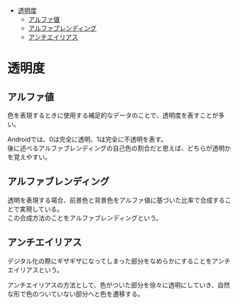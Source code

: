 <!-- TOC depthFrom:1 depthTo:6 withLinks:1 updateOnSave:1 orderedList:0 -->

- [透明度](#透明度)
	- [アルファ値](#値)
	- [アルファブレンディング](#)
	- [アンチエイリアス](#)

<!-- /TOC -->


# 透明度

## アルファ値

色を表現するときに使用する補足的なデータのことで、透明度を表すことが多い。

Androidでは、0は完全に透明、1は完全に不透明を表す。  
後に述べるアルファブレンディングの自己色の割合だと思えば、どちらが透明かを覚えやすい。


## アルファブレンディング

透明を表現する場合、前景色と背景色をアルファ値に基づいた比率で合成することで実現している。  
この合成方法のことをアルファブレンディングという。


## アンチエイリアス

デジタル化の際にギザギザになってしまった部分をなめらかにすることをアンチエイリアスという。

アンチエイリアスの方法として、色がついた部分を徐々に透明にしていき、自然な形で色のついていない部分へと色を遷移する。
